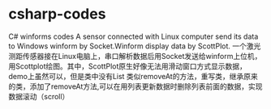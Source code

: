 # csharp-codes
C# winforms codes
A sensor connected with Linux computer send its data to  Windows winform by Socket.Winform display data by ScottPlot.
一个激光测距传感器接在Linux电脑上，串口解析数据后用Socket发送给winform上位机，用Scottplot绘图。其中，ScottPlot原生好像无法用滑动窗口方式显示数据，demo上虽然可以，但是类中没有List 类似removeAt的方法，重写类，继承原来的类，添加了removeAt方法,可以在用列表更新数据时删除列表前面的数据，实现数据滚动（scroll）
